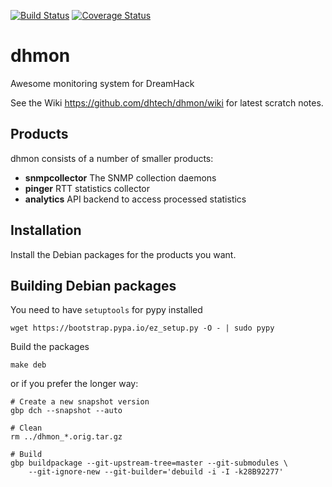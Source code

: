 [![Build Status](https://travis-ci.org/dhtech/dhmon.svg?branch=master)](https://travis-ci.org/dhtech/dhmon)
[![Coverage Status](https://coveralls.io/repos/github/ForayJones/dhmon/badge.svg?branch=master)](https://coveralls.io/github/ForayJones/dhmon?branch=master)

dhmon
=====

Awesome monitoring system for DreamHack

See the Wiki https://github.com/dhtech/dhmon/wiki for latest scratch notes.

## Products

dhmon consists of a number of smaller products:

 - **snmpcollector** The SNMP collection daemons
 - **pinger** RTT statistics collector
 - **analytics** API backend to access processed statistics

## Installation

Install the Debian packages for the products you want.

## Building Debian packages

You need to have `setuptools` for pypy installed

    wget https://bootstrap.pypa.io/ez_setup.py -O - | sudo pypy

Build the packages

    make deb

or if you prefer the longer way:

    # Create a new snapshot version
    gbp dch --snapshot --auto
    
    # Clean
    rm ../dhmon_*.orig.tar.gz
    
    # Build
    gbp buildpackage --git-upstream-tree=master --git-submodules \
        --git-ignore-new --git-builder='debuild -i -I -k28B92277'

